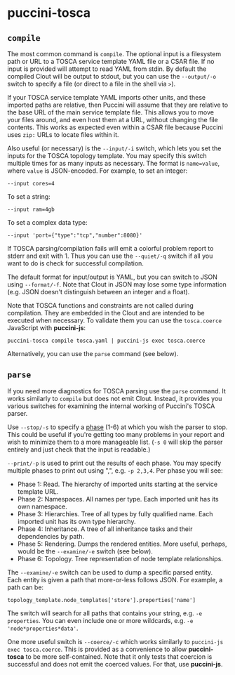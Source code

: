 puccini-tosca
=============

`compile`
---------

The most common command is `compile`. The optional input is a filesystem path or URL to a TOSCA
service template YAML file or a CSAR file. If no input is provided will attempt to read YAML
from stdin. By default the compiled Clout will be output to stdout, but you can use the
`--output/-o` switch to specify a file (or direct to a file in the shell via `>`).

If your TOSCA service template YAML imports other units, and these imported paths are relative,
then Puccini will assume that they are relative to the base URL of the main service template file.
This allows you to move your files around, and even host them at a URL, without changing the file
contents. This works as expected even within a CSAR file because Puccini uses `zip:` URLs to locate
files within it.

Also useful (or necessary) is the `--input/-i` switch, which lets you set the inputs for the TOSCA
topology template. You may specify this switch multiple times for as many inputs as necessary.
The format is `name=value`, where `value` is JSON-encoded. For example, to set an integer:

    --input cores=4

To set a string:

    --input ram=4gb

To set a complex data type:

    --input 'port={"type":"tcp","number":8080}'

If TOSCA parsing/compilation fails will emit a colorful problem report to stderr and exit with 1.
Thus you can use the `--quiet/-q` switch if all you want to do is check for successful compilation.

The default format for input/output is YAML, but you can switch to JSON using `--format/-f`. Note
that Clout in JSON may lose some type information (e.g. JSON doesn't distinguish between an integer
and a float).

Note that TOSCA functions and constraints are not called during compilation. They are embedded in
the Clout and are intended to be executed when necessary. To validate them you can use the
`tosca.coerce` JavaScript with **puccini-js**:

    puccini-tosca compile tosca.yaml | puccini-js exec tosca.coerce

Alternatively, you can use the `parse` command (see below).

`parse`
-------

If you need more diagnostics for TOSCA parsing use the `parse` command. It works similarly to
`compile` but does not emit Clout. Instead, it provides you various switches for examining the
internal working of Puccini's TOSCA parser.

Use `--stop/-s` to specify a [phase](../tosca/parser/README.md) (1-6) at which you wish the parser
to stop. This could be useful if you're getting too many problems in your report and wish to
minimize them to a more manageable list. (`-s 0` will skip the parser entirely and just check that
the input is readable.)

`--print/-p` is used to print out the results of each phase. You may specify multiple phases to
print out using ",", e.g. `-p 2,3,4`. Per phase you will see:

* Phase 1: Read. The hierarchy of imported units starting at the service template URL.
* Phase 2: Namespaces. All names per type. Each imported unit has its own namespace.
* Phase 3: Hierarchies. Tree of all types by fully qualified name. Each imported unit has its own
  type hierarchy.
* Phase 4: Inheritance. A tree of all inheritance tasks and their dependencies by path.  
* Phase 5: Rendering. Dumps the rendered entities.
  More useful, perhaps, would be the `--examine/-e` switch (see below).
* Phase 6: Topology. Tree representation of node template relationships.

The `--examine/-e` switch can be used to dump a specific parsed entity. Each entity is given a
path that more-or-less follows JSON. For example, a path can be:

    topology_template.node_templates['store'].properties['name']

The switch will search for all paths that contains your string, e.g. `-e properties`. You can even
include one or more wildcards, e.g. `-e 'node*properties*data'`.

One more useful switch is `--coerce/-c` which works similarly to `puccini-js exec tosca.coerce`.
This is provided as a convenience to allow **puccini-tosca** to be more self-contained. Note that it
only tests that coercion is successful and does not emit the coerced values. For that, use
**puccini-js**.
